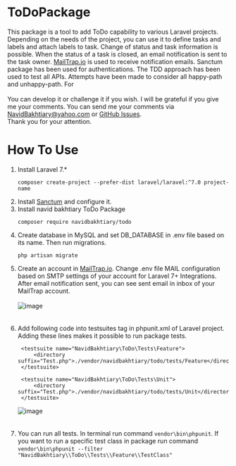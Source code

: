 # ToDoPackage
This package is a tool to add ToDo capability to various Laravel projects. 
Depending on the needs of the project, you can use it to define tasks and labels and attach labels to task.
Change of status and task information is possible.
When the status of a task is closed, an email notification is sent to the task owner. [MailTrap.io](https://mailtrap.io) is used to receive notification emails.
Sanctum package has been used for authentications.
The TDD approach has been used to test all APIs. Attempts have been made to consider all happy-path and unhappy-path.
For<br /><br />
You can develop it or challenge it if you wish. I will be grateful if you give me your comments. You can send me your comments via [NavidBakhtiary@yahoo.com](mailto:NavidBakhtiary@yahoo.com) or [GitHub Issues](https://github.com/navidbakhtiary/ToDoPackage/issues).<br />
Thank you for your attention.

# How To Use
1. Install Laravel 7.*
    ```
    composer create-project --prefer-dist laravel/laravel:^7.0 project-name
    ``` 
2. Install [Sanctum](https://laravel.com/docs/7.x/sanctum) and configure it.
3. Install navid bakhtiary ToDo Package
   ```
   composer require navidbakhtiary/todo
   ```
4. Create database in MySQL and set DB_DATABASE in .env file based on its name. Then run migrations.
   ```
   php artisan migrate
   ```
5. Create an account in [MailTrap.io](https://mailtrap.io). Change .env file MAIL configuration based on SMTP settings of your account for Laravel 7+ Integrations. After email notification sent, you can see sent email in inbox of your MailTrap account.<br /><br />
   ![image](https://user-images.githubusercontent.com/56556526/173661347-8b91a71b-faa8-40bf-be5e-5db40790777b.png)
<br /><br /><br />
6. Add following code into testsuites tag in phpunit.xml of Laravel project. Adding these lines makes it possible to run package tests.
   ```
    <testsuite name="NavidBakhtiary\ToDo\Tests\Feature">
        <directory suffix="Test.php">./vendor/navidbakhtiary/todo/tests/Feature</directory>
    </testsuite>

    <testsuite name="NavidBakhtiary\ToDo\Tests\Unit">
        <directory suffix="Test.php">./vendor/navidbakhtiary/todo/tests/Unit</directory>
    </testsuite>
   ```
   ![image](https://user-images.githubusercontent.com/56556526/173681891-c7dd45ff-3c72-4113-9147-536f5109abf9.png)
<br /><br /><br />
7. You can run all tests. In terminal run command ```vendor\bin\phpunit```. If you want to run a specific test class in package run command ```vendor\bin\phpunit --filter "NavidBakhtiary\\ToDo\\Tests\\Feature\\TestClass"```



